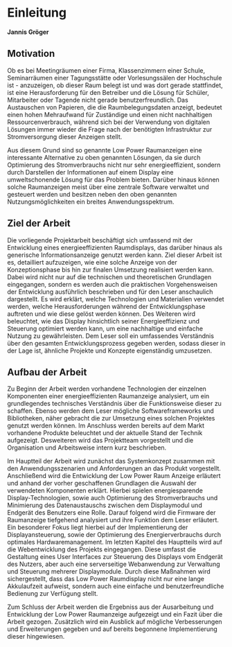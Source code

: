 # Einleitung
**Jannis Gröger**

## Motivation
<!-- Hinführen zum Thema, Leser interessieren -->
Ob es bei Meetingräumen einer Firma, Klassenzimmern einer Schule, Seminarräumen einer Tagungsstätte oder Vorlesungssälen der Hochschule ist - anzuzeigen, ob dieser Raum belegt ist und was dort gerade stattfindet, ist eine Herausforderung für den Betreiber und die Lösung für Schüler, Mitarbeiter oder Tagende nicht gerade benutzerfreundlich. Das Austauschen von Papieren, die die Raumbelegungsdaten anzeigt, bedeutet einen hohen Mehraufwand für Zuständige und einen nicht nachhaltigen Ressourcenverbrauch, während sich bei der Verwendung von digitalen Lösungen immer wieder die Frage nach der benötigten Infrastruktur zur Stromversorgung dieser Anzeigen stellt.

Aus diesem Grund sind so genannte Low Power Raumanzeigen eine interessante Alternative zu oben genannten Lösungen, da sie durch Optimierung des Stromverbrauchs nicht nur sehr energieeffizient, sondern durch Darstellen der Informationen auf einem Display eine umweltschonende Lösung für das Problem bieten. Darüber hinaus können solche Raumanzeigen meist über eine zentrale Software verwaltet und gesteuert werden und besitzen neben den oben genannten Nutzungsmöglichkeiten ein breites Anwendungsspektrum.  

## Ziel der Arbeit
<!-- Universelles Raumdisplay bauen -->
Die vorliegende Projektarbeit beschäftigt sich umfassend mit der Entwicklung eines energieeffizienten Raumdisplays, das darüber hinaus als generische Informationsanzeige genutzt werden kann. Ziel dieser Arbeit ist es, detailliert aufzuzeigen, wie eine solche Anzeige von der Konzeptionsphase bis hin zur finalen Umsetzung realisiert werden kann. Dabei wird nicht nur auf die technischen und theoretischen Grundlagen eingegangen, sondern es werden auch die praktischen Vorgehensweisen der Entwicklung ausführlich beschrieben und für den Leser anschaulich dargestellt. Es wird erklärt, welche Technologien und Materialien verwendet werden, welche Herausforderungen während der Entwicklungsphase auftreten und wie diese gelöst werden können. Des Weiteren wird beleuchtet, wie das Display hinsichtlich seiner Energieeffizienz und Steuerung optimiert werden kann, um eine nachhaltige und einfache Nutzung zu gewährleisten. Dem Leser soll ein umfassendes Verständnis über den gesamten Entwicklungsprozess gegeben werden, sodass dieser in der Lage ist, ähnliche Projekte und Konzepte eigenständig umzusetzen.

## Aufbau der Arbeit
<!-- Überblick der Kapitel -->
Zu Beginn der Arbeit werden vorhandene Technologien der einzelnen Komponenten einer energieeffizienten Raumanzeige analysiert, um ein grundlegendes technisches Verständnis über die Funktionsweise dieser zu schaffen. Ebenso werden dem Leser mögliche Softwareframeworks und Bibliotheken, näher gebracht die zur Umsetzung eines solchen Projektes genutzt werden können. Im Anschluss werden bereits auf dem Markt vorhandene Produkte beleuchtet und der aktuelle Stand der Technik aufgezeigt. Desweiteren wird das Projektteam vorgestellt und die Organisation und Arbeitsweise intern kurz beschrieben.

Im Hauptteil der Arbeit wird zunächst das Systemkonzept zusammen mit den Anwendungsszenarien und Anforderungen an das Produkt vorgestellt. Anschließend wird die Entwicklung der Low Power Raum Anzeige erläutert und anhand der vorher geschaffenen Grundlagen die Auswahl der verwendeten Komponenten erklärt. Hierbei spielen energiesparende Display-Technologien, sowie auch Optimierung des Stromverbrauchs und Minimierung des Datenaustauschs zwischen dem Displaymodul und Endgerät des Benutzers eine Rolle. Darauf folgend wird die Firmware der Raumanzeige tiefgehend analysiert und ihre Funktion dem Leser erläutert. Ein besonderer Fokus liegt hierbei auf der Implementierung der Displayansteuerung, sowie der Optimierung des Energierverbrauchs durch optimales Hardwaremanagement. Im letzten Kapitel des Hauptteils wird auf die Webentwicklung des Projekts eingegangen. Diese umfasst die Gestaltung eines User Interfaces zur Steuerung des Displays vom Endgerät des Nutzers, aber auch eine serverseitige  Webanwendung zur Verwaltung und Steuerung mehrerer Displaymodule. Durch diese Maßnahmen wird sichergestellt, dass das Low Power Raumdisplay nicht nur eine lange Akkulaufzeit aufweist, sondern auch eine einfache und benutzerfreundliche Bedienung zur Verfügung stellt.  

Zum Schluss der Arbeit werden die Ergebniss aus der Ausarbeitung und Entwicklung der Low Power Raumanzeige aufgezeigt und ein Fazit über die Arbeit gezogen. Zusätzlich wird ein Ausblick auf mögliche Verbesserungen und Erweiterungen gegeben und auf bereits begonnene Implementierung dieser hingewiesen.

